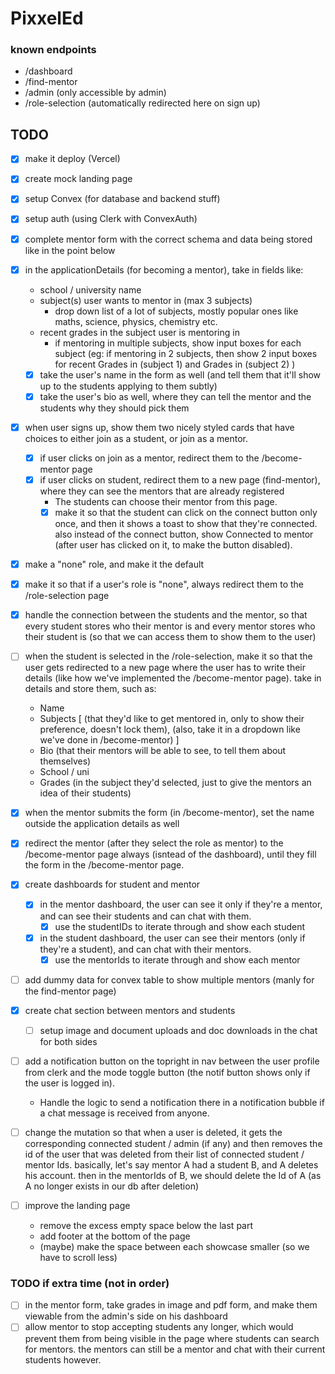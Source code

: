 # PixxelEd

### known endpoints

- /dashboard
- /find-mentor
- /admin (only accessible by admin)
- /role-selection (automatically redirected here on sign up)

## TODO

- [x] make it deploy (Vercel)
- [x] create mock landing page
- [x] setup Convex (for database and backend stuff)
- [x] setup auth (using Clerk with ConvexAuth)

- [x] complete mentor form with the correct schema and data being stored like in the point below
- [x] in the applicationDetails (for becoming a mentor), take in fields like: 
    - school / university name
    - subject(s) user wants to mentor in (max 3 subjects)
        - drop down list of a lot of subjects, mostly popular ones like maths, science, physics, chemistry etc.
    - recent grades in the subject user is mentoring in
        - if mentoring in multiple subjects, show input boxes for each subject (eg: if mentoring in 2 subjects, then show 2 input boxes for recent Grades in (subject 1) and Grades in (subject 2) )
    - [x] take the user's name in the form as well (and tell them that it'll show up to the students applying to them subtly) 
    - [x] take the user's bio as well, where they can tell the mentor and the students why they should pick them

- [x] when user signs up, show them two nicely styled cards that have choices to either join as a student, or join as a mentor. 
    - [x] if user clicks on join as a mentor, redirect them to the /become-mentor page
    - [x] if user clicks on student, redirect them to a new page (find-mentor), where they can see the mentors that are already registered
        - The students can choose their mentor from this page.
        - [x] make it so that the student can click on the connect button only once, and then it shows a toast to show that they're connected. also instead of the connect button, show Connected to mentor (after user has clicked on it, to make the button disabled).

- [x] make a "none" role, and make it the default
- [x] make it so that if a user's role is "none", always redirect them to the /role-selection page

- [x] handle the connection between the students and the mentor, so that every student stores who their mentor is and every mentor stores who their student is (so that we can access them to show them to the user)

- [ ] when the student is selected in the /role-selection, make it so that the user gets redirected to a new page where the user has to write their details (like how we've implemented the /become-mentor page). take in details and store them, such as:
    - Name
    - Subjects [ (that they'd like to get mentored in, only to show their preference, doesn't lock them), (also, take it in a dropdown like we've done in /become-mentor) ]
    - Bio (that their mentors will be able to see, to tell them about themselves)
    - School / uni
    - Grades (in the subject they'd selected, just to give the mentors an idea of their students)

- [x] when the mentor submits the form (in /become-mentor), set the name outside the application details as well 
- [x] redirect the mentor (after they select the role as mentor) to the /become-mentor page always (isntead of the dashboard), until they fill the form in the /become-mentor page.

- [x] create dashboards for student and mentor
    - [x] in the mentor dashboard, the user can see it only if they're a mentor, and can see their students and can chat with them.
        - [x] use the studentIDs to iterate through and show each student
    - [x] in the student dashboard, the user can see their mentors (only if they're a student), and can chat with their mentors.
        - [x] use the mentorIds to iterate through and show each mentor

- [ ] add dummy data for convex table to show multiple mentors (manly for the find-mentor page)

- [x] create chat section between mentors and students
    - [ ] setup image and document uploads and doc downloads in the chat for both sides

- [ ] add a notification button on the topright in nav between the user profile from clerk and the mode toggle button (the notif button shows only if the user is logged in).
    - Handle the logic to send a notification there in a notification bubble if a chat message is received from anyone.

- [ ] change the mutation so that when a user is deleted, it gets the corresponding connected student / admin (if any) and then removes the id of the user that was deleted from their list of connected student / mentor Ids. basically, let's say mentor A had a student B, and A deletes his account. then in the mentorIds of B, we should delete the Id of A (as A no longer exists in our db after deletion)

- [ ] improve the landing page
    - remove the excess empty space below the last part
    - add footer at the bottom of the page
    - (maybe) make the space between each showcase smaller (so we have to scroll less)

### TODO if extra time (not in order)

- [ ] in the mentor form, take grades in image and pdf form, and make them viewable from the admin's side on his dashboard
- [ ] allow mentor to stop accepting students any longer, which would prevent them from being visible in the page where students can search for mentors. the mentors can still be a mentor and chat with their current students however.
